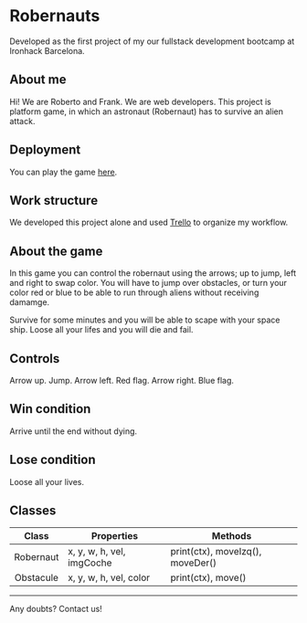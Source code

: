 # Robernauts

Developed as the first project of my our fullstack development bootcamp at Ironhack Barcelona.

## About me

Hi! We are Roberto and Frank. We are web developers. This project is platform game, in which an astronaut (Robernaut) has to survive an alien attack.

## Deployment

You can play the game [here](#).

## Work structure

We developed this project alone and used [Trello](https://trello.com/home) to organize my workflow.

## About the game

In this game you can control the robernaut using the arrows; up to jump, left and right to swap color.
You will have to jump over obstacles, or turn your color red or blue to be able to run through aliens without receiving damamge.

Survive for some minutes and you will be able to scape with your space ship. Loose all your lifes and you will die and fail.

## Controls

Arrow up. Jump.
Arrow left. Red flag.
Arrow right. Blue flag.

## Win condition

Arrive until the end without dying.

## Lose condition

Loose all your lives.

## Classes

|   Class   | Properties                                                            | Methods                                          |
| :-------: | --------------------------------------------------------------------- | ------------------------------------------------ |
| Robernaut | x, y, w, h, vel, imgCoche                                             | print(ctx), moveIzq(), moveDer()                 |
| Obstacule | x, y, w, h, vel, color                                                | print(ctx), move()                               |

---

Any doubts? Contact us!
<a href="https://www.linkedin.com/in/frank-gimeno-ruiz-02082b141/">   